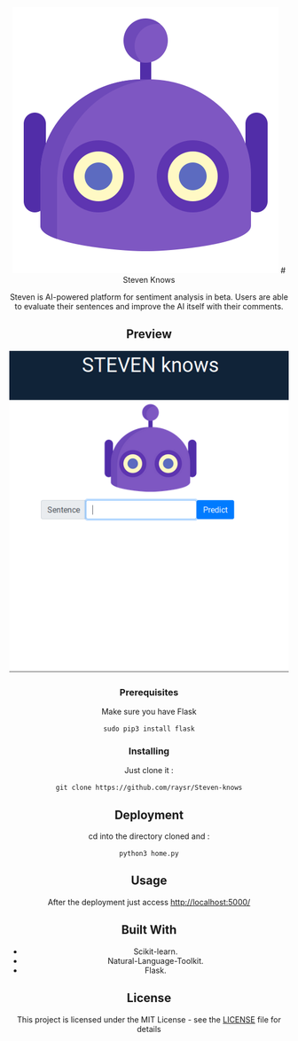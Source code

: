  <div align="center">
  <img src="https://github.com/raysr/Steven-knows/blob/master/static/robot.png?raw=true" alt="STEVEN"></img>
# Steven Knows

Steven is AI-powered platform for sentiment analysis in beta. Users are able to evaluate their sentences and improve the AI itself with their comments.

## Preview
 <div align="center">
  <img src="https://github.com/raysr/Steven-knows/blob/master/static/screen.png?raw=true" alt="STEVEN"></img>

### Prerequisites

Make sure you have Flask

```
sudo pip3 install flask
```

### Installing

Just clone it :

```
git clone https://github.com/raysr/Steven-knows
```

## Deployment

cd into the directory cloned and :

```
python3 home.py
```


## Usage

After the deployment just access <a href='http://localhost:5000/'>http://localhost:5000/</a>


## Built With

* Scikit-learn.
* Natural-Language-Toolkit.
* Flask.



## License

This project is licensed under the MIT License - see the [LICENSE](LICENSE) file for details
